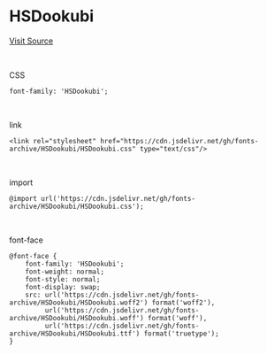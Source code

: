 # HSDookubi

[Visit Source](https://m.blog.naver.com/PostView.nhn?blogId=hp0&logNo=221206126048&proxyReferer=https:%2F%2Fwww.google.co.kr%2F)

&nbsp;

CSS

```
font-family: 'HSDookubi';
```

&nbsp;

link

```
<link rel="stylesheet" href="https://cdn.jsdelivr.net/gh/fonts-archive/HSDookubi/HSDookubi.css" type="text/css"/>
```

&nbsp;

import

```
@import url('https://cdn.jsdelivr.net/gh/fonts-archive/HSDookubi/HSDookubi.css');
```

&nbsp;

font-face

```
@font-face {
    font-family: 'HSDookubi';
    font-weight: normal;
    font-style: normal;
    font-display: swap;
    src: url('https://cdn.jsdelivr.net/gh/fonts-archive/HSDookubi/HSDookubi.woff2') format('woff2'),
         url('https://cdn.jsdelivr.net/gh/fonts-archive/HSDookubi/HSDookubi.woff') format('woff'),
         url('https://cdn.jsdelivr.net/gh/fonts-archive/HSDookubi/HSDookubi.ttf') format('truetype');
}
```
